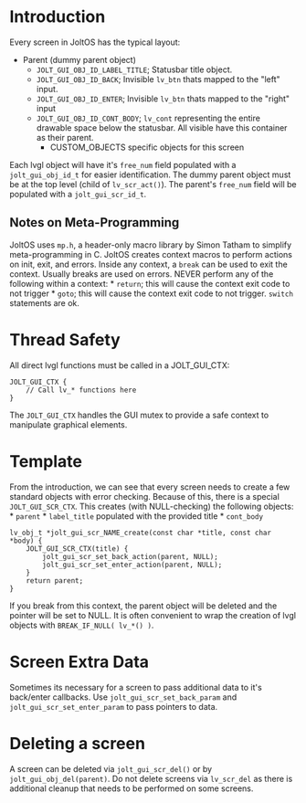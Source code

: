 # Introduction

Every screen in JoltOS has the typical layout:

 * Parent (dummy parent object)
     * `JOLT_GUI_OBJ_ID_LABEL_TITLE`; Statusbar title object.
     * `JOLT_GUI_OBJ_ID_BACK`; Invisible `lv_btn` thats mapped to the "left" input.
     * `JOLT_GUI_OBJ_ID_ENTER`; Invisible `lv_btn` thats mapped to the "right" input
     * `JOLT_GUI_OBJ_ID_CONT_BODY`; `lv_cont` representing the entire drawable space below the statusbar. All visible have this container as their parent.
         * CUSTOM_OBJECTS specific objects for this screen

Each lvgl object will have it's `free_num` field populated with a `jolt_gui_obj_id_t` for easier identification.
The dummy parent object must be at the top level (child of `lv_scr_act()`). The parent's `free_num` field will be populated with a `jolt_gui_scr_id_t`. 

## Notes on Meta-Programming

JoltOS uses `mp.h`, a header-only macro library by Simon Tatham to simplify meta-programming in C.
JoltOS creates context macros to perform actions on init, exit, and errors.
Inside any context, a `break` can be used to exit the context. Usually breaks are used on errors.
NEVER perform any of the following within a context:
    * `return`; this will cause the context exit code to not trigger 
    * `goto`; this will cause the context exit code to not trigger. `switch` statements are ok.

# Thread Safety

All direct lvgl functions must be called in a JOLT_GUI_CTX:

```
JOLT_GUI_CTX {
    // Call lv_* functions here
}
```

The `JOLT_GUI_CTX` handles the GUI mutex to provide a safe context to manipulate
graphical elements.

# Template

From the introduction, we can see that every screen needs to create a few standard objects with error checking.
Because of this, there is a special `JOLT_GUI_SCR_CTX`. This creates (with NULL-checking) the following objects:
    * `parent`
    * `label_title` populated with the provided title
    * `cont_body`

```
lv_obj_t *jolt_gui_scr_NAME_create(const char *title, const char *body) {
    JOLT_GUI_SCR_CTX(title) {
        jolt_gui_scr_set_back_action(parent, NULL);
        jolt_gui_scr_set_enter_action(parent, NULL);
    }
    return parent;
}
```
If you break from this context, the parent object will be deleted and the pointer will be set to NULL. It is often convenient to wrap the creation of lvgl objects with `BREAK_IF_NULL( lv_*() )`.

# Screen Extra Data

Sometimes its necessary for a screen to pass additional data to it's back/enter callbacks.
Use `jolt_gui_scr_set_back_param` and `jolt_gui_scr_set_enter_param` to pass pointers to data.

# Deleting a screen

A screen can be deleted via `jolt_gui_scr_del()` or by `jolt_gui_obj_del(parent)`. Do not delete screens via `lv_scr_del` as there is additional cleanup that needs to be performed on some screens.

